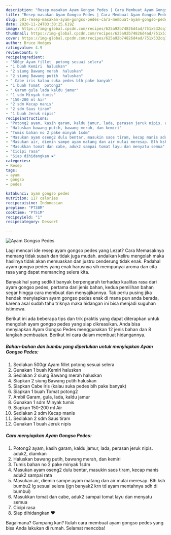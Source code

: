 ```yaml
---
description: "Resep masakan Ayam Gongso Pedes | Cara Membuat Ayam Gongso Pedes Yang Lezat Sekali"
title: "Resep masakan Ayam Gongso Pedes | Cara Membuat Ayam Gongso Pedes Yang Lezat Sekali"
slug: 501-resep-masakan-ayam-gongso-pedes-cara-membuat-ayam-gongso-pedes-yang-lezat-sekali
date: 2020-11-24T03:30:25.619Z
image: https://img-global.cpcdn.com/recipes/625a92b74826d4ad/751x532cq70/ayam-gongso-pedes-foto-resep-utama.jpg
thumbnail: https://img-global.cpcdn.com/recipes/625a92b74826d4ad/751x532cq70/ayam-gongso-pedes-foto-resep-utama.jpg
cover: https://img-global.cpcdn.com/recipes/625a92b74826d4ad/751x532cq70/ayam-gongso-pedes-foto-resep-utama.jpg
author: Bruce Hodges
ratingvalue: 4.9
reviewcount: 6
recipeingredient:
- "500gr Ayam fillet  potong sesuai selera"
- "1 buah Kemiri  haluskan"
- "2 siung Bawang merah  haluskan"
- "2 siung Bawang putih  haluskan"
- " Cabe iris kalau suka pedes blh pake banyak"
- "1 buah Tomat  potong2"
- " Garam gula lada kaldu jamur"
- "1 sdm Minyak tumis"
- "150-200 ml Air"
- "2 sdm Kecap manis"
- "2 sdm Saus tiram"
- "1 buah Jeruk nipis"
recipeinstructions:
- "Potong2 ayam, kasih garam, kaldu jamur, lada, perasan jeruk nipis. aduk2, diamkan"
- "Haluskan bawang putih, bawang merah, dan kemiri"
- "Tumis bahan no 2 pake minyak 1sdm"
- "Masukan ayam oseng2 dulu bentar, masukin saos tiram, kecap manis aduk2 sampai rata"
- "Masukan air, diemin sampe ayam matang dan air mulai meresap. Blh ksh bumbu2 lg sesuai selera (jgn banyak2 krn td ayam mentahnya sdh di bumbui)"
- "Masukkan tomat dan cabe, aduk2 sampai tomat layu dan menyatu semua"
- "Cicipi rasa"
- "Siap dihidangkan ❤️"
categories:
- Resep
tags:
- ayam
- gongso
- pedes

katakunci: ayam gongso pedes 
nutrition: 117 calories
recipecuisine: Indonesian
preptime: "PT30M"
cooktime: "PT51M"
recipeyield: "1"
recipecategory: Dessert

---
```



![Ayam Gongso Pedes](https://img-global.cpcdn.com/recipes/625a92b74826d4ad/751x532cq70/ayam-gongso-pedes-foto-resep-utama.jpg)

Lagi mencari ide resep ayam gongso pedes yang Lezat? Cara Memasaknya memang tidak susah dan tidak juga mudah. andaikan keliru mengolah maka hasilnya tidak akan memuaskan dan justru cenderung tidak enak. Padahal ayam gongso pedes yang enak harusnya sih mempunyai aroma dan cita rasa yang dapat memancing selera kita.



Banyak hal yang sedikit banyak berpengaruh terhadap kualitas rasa dari ayam gongso pedes, pertama dari jenis bahan, kedua pemilihan bahan segar hingga cara membuat dan menyajikannya. Tak perlu pusing jika hendak menyiapkan ayam gongso pedes enak di mana pun anda berada, karena asal sudah tahu triknya maka hidangan ini bisa menjadi suguhan istimewa.


Berikut ini ada beberapa tips dan trik praktis yang dapat diterapkan untuk mengolah ayam gongso pedes yang siap dikreasikan. Anda bisa menyiapkan Ayam Gongso Pedes menggunakan 12 jenis bahan dan 8 langkah pembuatan. Berikut ini cara dalam membuat hidangannya.

<!--inarticleads1-->

##### Bahan-bahan dan bumbu yang diperlukan untuk menyiapkan Ayam Gongso Pedes:

1. Sediakan 500gr Ayam fillet  potong sesuai selera
1. Gunakan 1 buah Kemiri  haluskan
1. Sediakan 2 siung Bawang merah  haluskan
1. Siapkan 2 siung Bawang putih  haluskan
1. Siapkan  Cabe iris (kalau suka pedes blh pake banyak)
1. Siapkan 1 buah Tomat  potong2
1. Ambil  Garam, gula, lada, kaldu jamur
1. Gunakan 1 sdm Minyak tumis
1. Siapkan 150-200 ml Air
1. Sediakan 2 sdm Kecap manis
1. Sediakan 2 sdm Saus tiram
1. Gunakan 1 buah Jeruk nipis




<!--inarticleads2-->

##### Cara menyiapkan Ayam Gongso Pedes:

1. Potong2 ayam, kasih garam, kaldu jamur, lada, perasan jeruk nipis. aduk2, diamkan
1. Haluskan bawang putih, bawang merah, dan kemiri
1. Tumis bahan no 2 pake minyak 1sdm
1. Masukan ayam oseng2 dulu bentar, masukin saos tiram, kecap manis aduk2 sampai rata
1. Masukan air, diemin sampe ayam matang dan air mulai meresap. Blh ksh bumbu2 lg sesuai selera (jgn banyak2 krn td ayam mentahnya sdh di bumbui)
1. Masukkan tomat dan cabe, aduk2 sampai tomat layu dan menyatu semua
1. Cicipi rasa
1. Siap dihidangkan ❤️




Bagaimana? Gampang kan? Itulah cara membuat ayam gongso pedes yang bisa Anda lakukan di rumah. Selamat mencoba!

